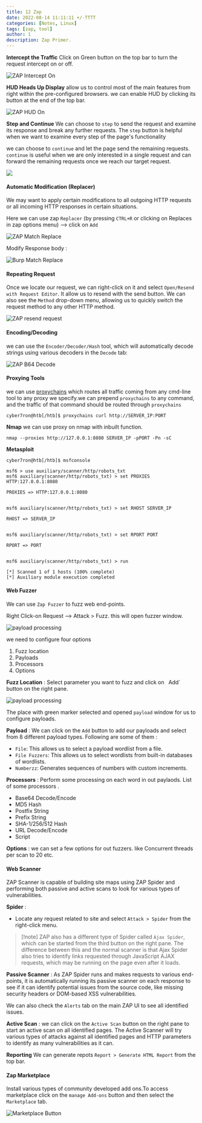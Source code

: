 ```yaml
---
title: 12 Zap
date: 2022-08-14 11:11:11 +/-TTTT
categories: [Notes, Linux]
tags: [zap, tool] 
author: 1  
description: Zap Primer.
---
```



**Intercept the Traffic** 
Click on Green button on the top bar to turn the request intercept on or off.

![ZAP Intercept On](https://academy.hackthebox.com/storage/modules/110/zap_intercept_htb_on.jpg)

**HUD Heads Up Display** 
allow us to control most of the main features from right within the pre-configured browsers. we can enable HUD by clicking its button at the end of the top bar.

![ZAP HUD On](https://academy.hackthebox.com/storage/modules/110/zap_enable_HUD.jpg)

**Step and Continue** 
We can choose to `step` to send the request and examine its response and break any further requests.
The `step` button is helpful when we want to examine every step of the page's functionality

we can choose to `continue` and let the page send the remaining requests.
`continue` is useful when we are only interested in a single request and can forward the remaining requests once we reach our target request.

![](https://academy.hackthebox.com/storage/modules/110/zap_hud_break_request.jpg)


#### Automatic Modification (Replacer)
We may want to apply certain modifications to all outgoing HTTP requests or all incoming HTTP responses in certain situations.

Here we can use zap `Replacer` (by pressing `CTRL+R` or clicking on Replaces in zap options menu)  --> click on `Add`

![ZAP Match Replace](https://academy.hackthebox.com/storage/modules/110/zap_match_replace_user_agent_1.jpg)

Modify Response body :

![Burp Match Replace](https://academy.hackthebox.com/storage/modules/110/burp_match_replace_response_1.jpg)

#### Repeating Request
Once we locate our request, we can right-click on it and select `Open/Resend with Request Editor`. It allow us to resend with the send button.
We can also see the `Method` drop-down menu, allowing us to quickly switch the request method to any other HTTP method.

![ZAP resend request](https://academy.hackthebox.com/storage/modules/110/zap_repeater_request.jpg)

#### Encoding/Decoding

we can use the `Encoder/Decoder/Hash` tool, which will automatically decode strings using various decoders in the `Decode` tab:

![ZAP B64 Decode](https://academy.hackthebox.com/storage/modules/110/zap_b64_decode.jpg)

#### Proxying Tools

we can use [proxychains](https://github.com/haad/proxychains) which routes all traffic coming from any cmd-line tool to any proxy we specify.we can prepend `proxychains` to any command, and the traffic of that command should be routed through `proxychains`

```shell-session
cyber7ron@htb[/htb]$ proxychains curl http://SERVER_IP:PORT
```

**Nmap**
we can use proxy on nmap with inbuilt function.
```shell-session
nmap --proxies http://127.0.0.1:8080 SERVER_IP -pPORT -Pn -sC
```

**Metasploit** 

```shell-session
cyber7ron@htb[/htb]$ msfconsole

msf6 > use auxiliary/scanner/http/robots_txt
msf6 auxiliary(scanner/http/robots_txt) > set PROXIES HTTP:127.0.0.1:8080

PROXIES => HTTP:127.0.0.1:8080


msf6 auxiliary(scanner/http/robots_txt) > set RHOST SERVER_IP

RHOST => SERVER_IP


msf6 auxiliary(scanner/http/robots_txt) > set RPORT PORT

RPORT => PORT


msf6 auxiliary(scanner/http/robots_txt) > run

[*] Scanned 1 of 1 hosts (100% complete)
[*] Auxiliary module execution completed
```

#### Web Fuzzer
We can use `Zap Fuzzer` to fuzz web end-points.

Right Click-on Request --> Attack > Fuzz. this will open fuzzer window.

![payload processing](https://academy.hackthebox.com/storage/modules/110/zap_fuzzer.jpg)

we need to configure four options
1. Fuzz location
2. Payloads
3. Processors
4. Options

**Fuzz Location** : Select parameter you want to fuzz and click on `
`Add` button on the right pane. 

![payload processing](https://academy.hackthebox.com/storage/modules/110/zap_fuzzer_add.jpg)

The place with green marker selected and opened `payload` window for us to configure payloads.

**Payload** : We can click on the `Add` button to add our payloads and select from 8 different payload types.
Following are some of them :
- `File`: This allows us to select a payload wordlist from a file.
- `File Fuzzers`: This allows us to select wordlists from built-in databases of wordlists.
- `Numberzz`: Generates sequences of numbers with custom increments.

**Processors** : Perform some processing on each word in out paylaods.
List of some processors .

- Base64 Decode/Encode
- MD5 Hash
- Postfix String
- Prefix String
- SHA-1/256/512 Hash
- URL Decode/Encode
- Script

**Options** : we can set a few options for out fuzzers. like Concurrent threads per scan to 20 etc.

#### Web Scanner

ZAP Scanner is capable of building site maps using ZAP Spider and performing both passive and active scans to look for various types of vulnerabilities.

**Spider** :
- Locate any request related to site and select `Attack > Spider` from the right-click menu.

>[!note] ZAP also has a different type of Spider called `Ajax Spider`, which can be started from the third button on the right pane. The difference between this and the normal scanner is that Ajax Spider also tries to identify links requested through JavaScript AJAX requests, which may be running on the page even after it loads.

**Passive Scanner** :
As ZAP Spider runs and makes requests to various end-points, it is automatically running its passive scanner on each response to see if it can identify potential issues from the source code, like missing security headers or DOM-based XSS vulnerabilities.

We can also check the `Alerts` tab on the main ZAP UI to see all identified issues.

**Active Scan** :
we can click on the `Active Scan` button on the right pane to start an active scan on all identified pages.
The Active Scanner will try various types of attacks against all identified pages and HTTP parameters to identify as many vulnerabilities as it can.

**Reporting**
We can generate repots `Report > Generate HTML Report` from the top bar.

#### Zap Marketplace
Install various types of community developed add ons.To access marketplace click on the `manage Add-ons` button and then select the `Marketplace` tab.

![Marketplace Button](https://academy.hackthebox.com/storage/modules/110/zap_marketplace_button.jpg)


















